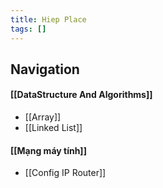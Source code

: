 ```yaml
---
title: Hiep Place
tags: []
---
```

## Navigation
#### [[DataStructure And Algorithms]]
- [[Array]]
- [[Linked List]]
#### [[Mạng máy tính]]
- [[Config IP Router]]